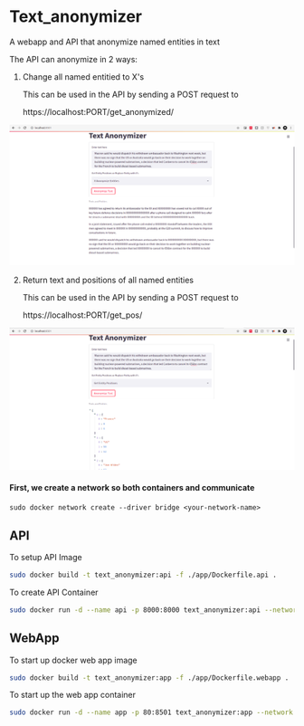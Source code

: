 # Text_anonymizer

A webapp and API that anonymize named entities in text

The API can anonymize in 2 ways:

1. Change all named entitied to X's

    This can be used in the API by sending a POST request to

    https://localhost:PORT/get_anonymized/

![X Anonymization](./images/x_anonymize_screen.png)

2. Return text and positions of all named entities

    This can be used in the API by sending a POST request to

    https://localhost:PORT/get_pos/

![Entities Position](./images/get_pos_screen.png)





#### First, we create a network so both containers and communicate

```
sudo docker network create --driver bridge <your-network-name>
```



## API

To setup API Image

```bash
sudo docker build -t text_anonymizer:api -f ./app/Dockerfile.api .
```

To create API Container

```bash
sudo docker run -d --name api -p 8000:8000 text_anonymizer:api --network <your-network-name>
```

## WebApp

To start up docker web app image

```bash
sudo docker build -t text_anonymizer:app -f ./app/Dockerfile.webapp .
```

To start up the web app container

```bash
sudo docker run -d --name app -p 80:8501 text_anonymizer:app --network <your-network-name>
```

